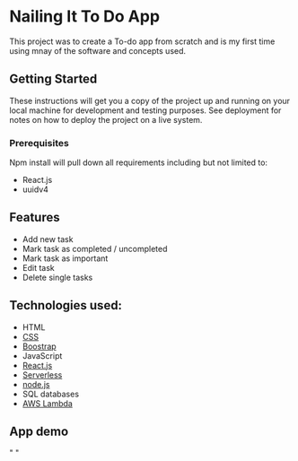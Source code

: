 # Nailing It To Do App

This project was to create a To-do app from scratch and is my first time using mnay of the software and concepts used.

## Getting Started

These instructions will get you a copy of the project up and running on your local machine for development and testing purposes. See deployment for notes on how to deploy the project on a live system.

### Prerequisites

Npm install will pull down all requirements including but not limited to:

- React.js
- uuidv4

## Features

- Add new task
- Mark task as completed / uncompleted
- Mark task as important
- Edit task
- Delete single tasks

## Technologies used:

- HTML
- [CSS](https://developer.mozilla.org/en-US/docs/Web/CSS)
- [Boostrap](https://getbootstrap.com/)
- JavaScript
- [React.js](https://reactjs.org/)
- [Serverless](https://serverless.com/)
- [node.js](https://nodejs.org/en/)
- SQL databases
- [AWS Lambda](https://aws.amazon.com/lambda/)

## App demo

" "
